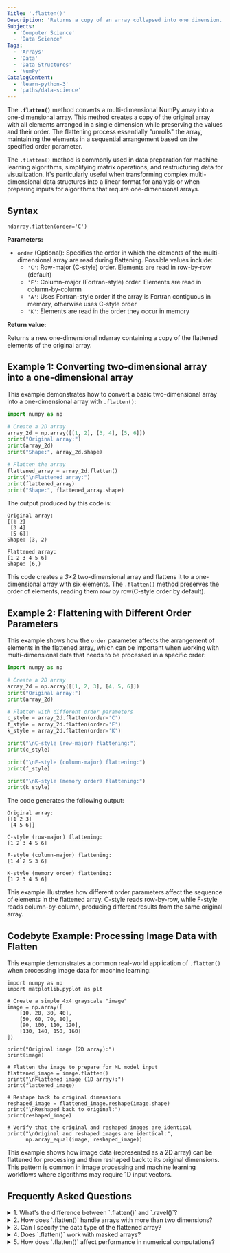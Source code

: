 ```yaml
---
Title: '.flatten()'
Description: 'Returns a copy of an array collapsed into one dimension.'
Subjects:
  - 'Computer Science'
  - 'Data Science'
Tags:
  - 'Arrays'
  - 'Data' 
  - 'Data Structures'
  - 'NumPy'
CatalogContent:
  - 'learn-python-3'
  - 'paths/data-science'
---
```


The **`.flatten()`** method converts a multi-dimensional NumPy array into a one-dimensional array. This method creates a copy of the original array with all elements arranged in a single dimension while preserving the values and their order. The flattening process essentially "unrolls" the array, maintaining the elements in a sequential arrangement based on the specified order parameter.

The `.flatten()` method is commonly used in data preparation for machine learning algorithms, simplifying matrix operations, and restructuring data for visualization. It's particularly useful when transforming complex multi-dimensional data structures into a linear format for analysis or when preparing inputs for algorithms that require one-dimensional arrays.

## Syntax

```pseudo
ndarray.flatten(order='C')
```

**Parameters:**

- `order` (Optional): Specifies the order in which the elements of the multi-dimensional array are read during flattening. Possible values include:
  - `'C'`: Row-major (C-style) order. Elements are read in row-by-row (default)
  - `'F'`: Column-major (Fortran-style) order. Elements are read in column-by-column
  - `'A'`: Uses Fortran-style order if the array is Fortran contiguous in memory, otherwise uses C-style order
  - `'K'`: Elements are read in the order they occur in memory

**Return value:**

Returns a new one-dimensional ndarray containing a copy of the flattened elements of the original array.

## Example 1: Converting two-dimensional array into a one-dimensional array

This example demonstrates how to convert a basic two-dimensional array into a one-dimensional array with `.flatten()`:

```py
import numpy as np

# Create a 2D array
array_2d = np.array([[1, 2], [3, 4], [5, 6]])
print("Original array:")
print(array_2d)
print("Shape:", array_2d.shape)

# Flatten the array
flattened_array = array_2d.flatten()
print("\nFlattened array:")
print(flattened_array)
print("Shape:", flattened_array.shape)
```

The output produced by this code is:

```shell
Original array:
[[1 2]
 [3 4]
 [5 6]]
Shape: (3, 2)

Flattened array:
[1 2 3 4 5 6]
Shape: (6,)
```

This code creates a _3×2_ two-dimensional array and flattens it to a one-dimensional array with six elements. The `.flatten()` method preserves the order of elements, reading them row by row(C-style order by default).

## Example 2: Flattening with Different Order Parameters

This example shows how the `order` parameter affects the arrangement of elements in the flattened array, which can be important when working with multi-dimensional data that needs to be processed in a specific order:

```py
import numpy as np

# Create a 2D array
array_2d = np.array([[1, 2, 3], [4, 5, 6]])
print("Original array:")
print(array_2d)

# Flatten with different order parameters
c_style = array_2d.flatten(order='C')
f_style = array_2d.flatten(order='F')
k_style = array_2d.flatten(order='K')

print("\nC-style (row-major) flattening:")
print(c_style)

print("\nF-style (column-major) flattening:")
print(f_style)

print("\nK-style (memory order) flattening:")
print(k_style)
```

The code generates the following output:

```shell
Original array:
[[1 2 3]
 [4 5 6]]

C-style (row-major) flattening:
[1 2 3 4 5 6]

F-style (column-major) flattening:
[1 4 2 5 3 6]

K-style (memory order) flattening:
[1 2 3 4 5 6]
```

This example illustrates how different order parameters affect the sequence of elements in the flattened array. C-style reads row-by-row, while F-style reads column-by-column, producing different results from the same original array.

## Codebyte Example: Processing Image Data with Flatten

This example demonstrates a common real-world application of `.flatten()` when processing image data for machine learning:

```codebyte/python
import numpy as np
import matplotlib.pyplot as plt

# Create a simple 4x4 grayscale "image"
image = np.array([
    [10, 20, 30, 40],
    [50, 60, 70, 80],
    [90, 100, 110, 120],
    [130, 140, 150, 160]
])

print("Original image (2D array):")
print(image)

# Flatten the image to prepare for ML model input
flattened_image = image.flatten()
print("\nFlattened image (1D array):")
print(flattened_image)

# Reshape back to original dimensions
reshaped_image = flattened_image.reshape(image.shape)
print("\nReshaped back to original:")
print(reshaped_image)

# Verify that the original and reshaped images are identical
print("\nOriginal and reshaped images are identical:",
      np.array_equal(image, reshaped_image))
```

This example shows how image data (represented as a 2D array) can be flattened for processing and then reshaped back to its original dimensions. This pattern is common in image processing and machine learning workflows where algorithms may require 1D input vectors.

## Frequently Asked Questions

<details>
<summary>1. What's the difference between `.flatten()` and `.ravel()`?</summary>
<p>The main difference is that `.flatten()` always returns a copy of the array, while `.ravel()` returns a view of the original array when possible (which is more memory-efficient). If modifications to the flattened array should not affect the original, use `.flatten()`.</p>
</details>

<details>
<summary>2. How does `.flatten()` handle arrays with more than two dimensions?</summary>
<p>`.flatten()` works the same way regardless of the number of dimensions. It converts an array of any dimensionality into a single one-dimensional array, preserving the elements according to the specified order.</p>
</details>

<details>
<summary>3. Can I specify the data type of the flattened array?</summary>
<p>`.flatten()` preserves the data type of the original array. To change the data type, you can use the [`.astype()`](https://www.codecademy.com/resources/docs/numpy/ndarray/astype) method on the flattened result, for example: `array.flatten().astype(np.float64)`.</p>
</details>

<details>
<summary>4. Does `.flatten()` work with masked arrays?</summary>
<p>Yes, for masked arrays (from `numpy.ma`), `.flatten()` preserves the mask in the flattened array, so the masked elements remain masked in the result.</p>
</details>

<details>
<summary>5. How does `.flatten()` affect performance in numerical computations?</summary>
<p>Since `.flatten()` creates a copy, it has memory and computational overhead. For large arrays or performance-critical code, consider if alternatives like `.ravel()`(which returns a view when possible) or direct operations on the multi-dimensional array would be more efficient.</p>
</details>
